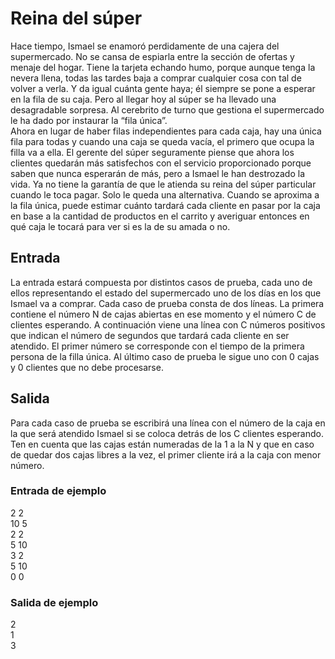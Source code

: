 # Reina del súper

Hace tiempo, Ismael se enamoró perdidamente de una cajera
del supermercado. No se cansa de espiarla entre la sección
de ofertas y menaje del hogar. Tiene la tarjeta echando humo,
porque aunque tenga la nevera llena, todas las tardes baja a
comprar cualquier cosa con tal de volver a verla. Y da igual
cuánta gente haya; él siempre se pone a esperar en la fila de
su caja.
Pero al llegar hoy al súper se ha llevado una desagradable sorpresa. Al cerebrito de turno
que gestiona el supermercado le ha dado por instaurar la “fila única”.  
Ahora en lugar de
haber filas independientes para cada caja, hay una única fila para todas y cuando una caja
se queda vacía, el primero que ocupa la filla va a ella.
El gerente del súper seguramente piense que ahora los clientes quedarán más satisfechos
con el servicio proporcionado porque saben que nunca esperarán de más, pero a Ismael le
han destrozado la vida. Ya no tiene la garantía de que le atienda su reina del súper particular
cuando le toca pagar.
Solo le queda una alternativa. Cuando se aproxima a la fila única, puede estimar cuánto
tardará cada cliente en pasar por la caja en base a la cantidad de productos en el carrito y
averiguar entonces en qué caja le tocará para ver si es la de su amada o no.

## Entrada
La entrada estará compuesta por distintos casos de prueba, cada uno de ellos representando el estado del supermercado uno de los días en los que Ismael va a comprar.
Cada caso de prueba consta de dos líneas. La primera contiene el número N de cajas abiertas en ese momento y el número C de clientes esperando. A continuación viene una línea
con C números positivos que indican el número de segundos que tardará cada cliente en
ser atendido. El primer número se corresponde con el tiempo de la primera persona de la
filla única.
Al último caso de prueba le sigue uno con 0 cajas y 0 clientes que no debe procesarse.

## Salida
Para cada caso de prueba se escribirá una línea con el número de la caja en la que será
atendido Ismael si se coloca detrás de los C clientes esperando.
Ten en cuenta que las cajas están numeradas de la 1 a la N y que en caso de quedar dos
cajas libres a la vez, el primer cliente irá a la caja con menor número.

### Entrada de ejemplo
2 2  
10 5  
2 2  
5 10  
3 2  
5 10  
0 0  

### Salida de ejemplo
2  
1  
3